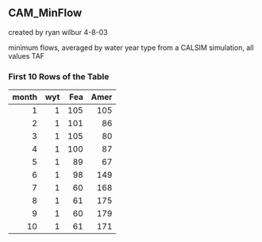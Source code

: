 ## CAM_MinFlow
created by ryan wilbur 4-8-03

minimum flows, averaged by water year type from a CALSIM simulation, all values TAF

### First 10 Rows of the Table
|   month |   wyt |   Fea |   Amer |
|--------:|------:|------:|-------:|
|       1 |     1 |   105 |    105 |
|       2 |     1 |   101 |     86 |
|       3 |     1 |   105 |     80 |
|       4 |     1 |   100 |     87 |
|       5 |     1 |    89 |     67 |
|       6 |     1 |    98 |    149 |
|       7 |     1 |    60 |    168 |
|       8 |     1 |    61 |    175 |
|       9 |     1 |    60 |    179 |
|      10 |     1 |    61 |    171 |